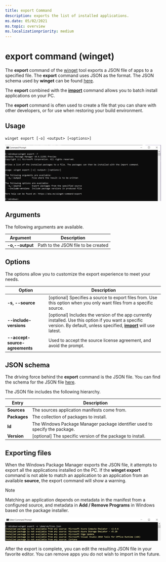 ```yaml
---
title: export Command
description: exports the list of installed applications.
ms.date: 05/02/2021
ms.topic: overview
ms.localizationpriority: medium
---
```


# export command (winget)

The **export** command of the [winget](index.md) tool exports a JSON file of apps to a specified file. The **export** command uses JSON as the format. The JSON schema used by **winget** can be found [here](https://aka.ms/winget-packages.schema.1.0.json).

The **export** combined with the [**import**](.\import.md) command allows you to batch install applications on your PC.

The **export** command is often used to create a file that you can share with other developers, or for use when restoring your build environment.

## Usage

`winget export [-o] <output> [<options>]`

![Image of the export command usage](images\export.png)

## Arguments

The following arguments are available.

| Argument    | Description |
|-------------|-------------|  
| **-o,--output** | Path to the JSON file to be created |

## Options

The options allow you to customize the export experience to meet your needs.

| Option    | Description |
|----------------|-------------|  
| **-s, --source**  |  [optional] Specifies a source to export files from. Use this option when you only want files from a specific source.  |
| **--include-versions** | [optional] Includes the version of the app currently installed. Use this option if you want a specific version. By default, unless specified, [**import**](.\import.md) will use latest. |
| **--accept-source-agreements** | Used to accept the source license agreement, and avoid the prompt. |

## JSON schema

The driving force behind the **export** command is the JSON file. You can find the schema for the JSON file [here](https://aka.ms/winget-packages.schema.1.0.json).

The JSON file includes the following hierarchy.

| Entry      | Description |
|-------------|-------------|  
| **Sources**  |  The sources application manifests come from.  |
| **Packages**  |  The collection of packages to install.  |
| **Id**  |  The Windows Package Manager package identifier used to specify the package.  |
| **Version**  |  [optional] The specific version of the package to install.  |

## Exporting files

When the Windows Package Manager exports the JSON file, it attempts to export all the applications installed on the PC. If the **winget export** command is not able to match an application to an application from an available **source**, the export command will show a warning.

> [!NOTE]
> Matching an application depends on metadata in the manifest from a configured source, and metadata in **Add / Remove Programs** in Windows based on the package installer.

![Image of export command warnings](images\export-command.png)

After the export is complete, you can edit the resulting JSON file in your favorite editor. You can remove apps you do not wish to import in the future.
